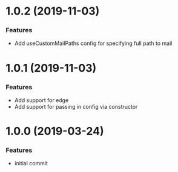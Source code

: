 <a name="1.0.2"></a>
# 1.0.2 (2019-11-03)

### Features

* Add useCustomMailPaths config for specifying full path to mail

<a name="1.0.1"></a>
# 1.0.1 (2019-11-03)

### Features

* Add support for edge 
* Add support for passing in config via constructor

<a name="1.0.0"></a>
# 1.0.0 (2019-03-24)


### Features

* initial commit
